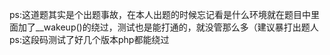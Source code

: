 ps:这道题其实是个出题事故，在本人出题的时候忘记看是什么环境就在题目中里面加了__wakeup()的绕过，测试也是能打通的，就没管那么多（建议暴打出题人
ps:这段码测试了好几个版本php都能绕过
